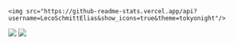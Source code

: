 
    <img src="https://github-readme-stats.vercel.app/api?username=LecoSchmittElias&show_icons=true&theme=tokyonight"/> 

<img src="https://github-readme-streak-stats.herokuapp.com/?user=LecoSchmittElias&theme=tokyonight"/>

<img src="https://github-readme-stats-eight-theta.vercel.app/api/top-langs/?username=LecoSchmittElias&layout=compact&langs_count=8&theme=tokyonight&include_all_commits=true&count_private=true"/>
